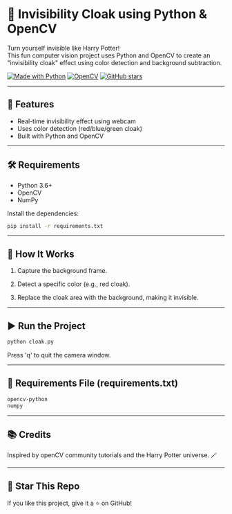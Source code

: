 # 🧥 Invisibility Cloak using Python & OpenCV

Turn yourself invisible like Harry Potter!  
This fun computer vision project uses Python and OpenCV to create an "invisibility cloak" effect using color detection and background subtraction.

[![Made with Python](https://img.shields.io/badge/Made%20with-Python-1f425f.svg)](https://www.python.org/)
[![OpenCV](https://img.shields.io/badge/OpenCV-4.x-blue)](https://opencv.org/)
[![GitHub stars](https://img.shields.io/github/stars/meharuno/invisibility-cloak?style=social)](https://github.com/meharuno/invisibility-cloak/stargazers)


---

## 🚀 Features
- Real-time invisibility effect using webcam
- Uses color detection (red/blue/green cloak)
- Built with Python and OpenCV

---

## 🛠️ Requirements

- Python 3.6+
- OpenCV
- NumPy

Install the dependencies:

```bash
pip install -r requirements.txt
```
---
## 🎯 How It Works
1. Capture the background frame.

2. Detect a specific color (e.g., red cloak).

3. Replace the cloak area with the background, making it invisible.

---
## ▶️ Run the Project
```bash
python cloak.py
```
Press 'q' to quit the camera window.

---
## 📝 Requirements File (requirements.txt)
```bash
opencv-python
numpy
```
---
## 📚 Credits
Inspired by openCV community tutorials and the Harry Potter universe. 🪄

---
## 🌟 Star This Repo
If you like this project, give it a ⭐️ on GitHub!
